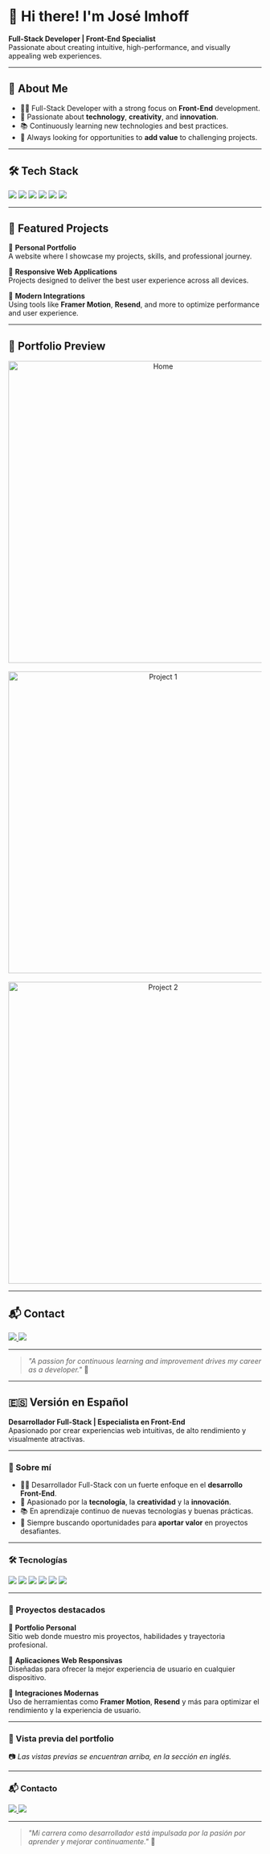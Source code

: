 # 👋 Hi there! I'm José Imhoff

**Full-Stack Developer | Front-End Specialist**  
Passionate about creating intuitive, high-performance, and visually appealing web experiences.

---

## 🚀 About Me

- 🧑‍💻 Full-Stack Developer with a strong focus on **Front-End** development.
- 🎯 Passionate about **technology**, **creativity**, and **innovation**.
- 📚 Continuously learning new technologies and best practices.
- 🤝 Always looking for opportunities to **add value** to challenging projects.

---

## 🛠️ Tech Stack

<p>
  <img src="https://img.shields.io/badge/Next.js-000000?style=for-the-badge&logo=nextdotjs&logoColor=white" />
  <img src="https://img.shields.io/badge/React-20232a?style=for-the-badge&logo=react&logoColor=61dafb" />
  <img src="https://img.shields.io/badge/TailwindCSS-06B6D4?style=for-the-badge&logo=tailwindcss&logoColor=white" />
  <img src="https://img.shields.io/badge/Framer Motion-EF0185?style=for-the-badge&logo=framer&logoColor=white" />
  <img src="https://img.shields.io/badge/Resend-000000?style=for-the-badge" />
  <img src="https://img.shields.io/badge/Firebase-ffca28?style=for-the-badge&logo=firebase&logoColor=black" />
</p>

---

## 📂 Featured Projects

🔹 **Personal Portfolio**  
A website where I showcase my projects, skills, and professional journey.

🔹 **Responsive Web Applications**  
Projects designed to deliver the best user experience across all devices.

🔹 **Modern Integrations**  
Using tools like **Framer Motion**, **Resend**, and more to optimize performance and user experience.

---

## 📸 Portfolio Preview

<div align="center">
  <img src="https://github.com/user-attachments/assets/c4fb6860-706b-4d40-a20e-1249ad41a1b0" alt="Home" width="600" />
  <br><br>
  <img src="https://github.com/user-attachments/assets/0a0468fc-10f2-4b4b-8c40-5f0cf8a4c357" alt="Project 1" width="600" />
  <br><br>
  <img src="https://github.com/user-attachments/assets/943b1214-0db8-4b74-845e-eb3769355b96" alt="Project 2" width="600" />
</div>

---

## 📬 Contact

<p>
  <a href="mailto:jose-imhoff@hotmail.com">
    <img src="https://img.shields.io/badge/Email-D14836?style=for-the-badge&logo=gmail&logoColor=white"/>
  </a>
  <a href="https://www.linkedin.com/in/jose-imhoff/" target="_blank">
    <img src="https://img.shields.io/badge/LinkedIn-0077b5?style=for-the-badge&logo=linkedin&logoColor=white"/>
  </a>
</p>

---

> _"A passion for continuous learning and improvement drives my career as a developer."_ 🚀

---

## 🇪🇸 Versión en Español

**Desarrollador Full-Stack | Especialista en Front-End**  
Apasionado por crear experiencias web intuitivas, de alto rendimiento y visualmente atractivas.

---

### 🚀 Sobre mí

- 🧑‍💻 Desarrollador Full-Stack con un fuerte enfoque en el **desarrollo Front-End**.
- 🎯 Apasionado por la **tecnología**, la **creatividad** y la **innovación**.
- 📚 En aprendizaje continuo de nuevas tecnologías y buenas prácticas.
- 🤝 Siempre buscando oportunidades para **aportar valor** en proyectos desafiantes.

---

### 🛠️ Tecnologías

<p>
  <img src="https://img.shields.io/badge/Next.js-000000?style=for-the-badge&logo=nextdotjs&logoColor=white" />
  <img src="https://img.shields.io/badge/React-20232a?style=for-the-badge&logo=react&logoColor=61dafb" />
  <img src="https://img.shields.io/badge/TailwindCSS-06B6D4?style=for-the-badge&logo=tailwindcss&logoColor=white" />
  <img src="https://img.shields.io/badge/Framer Motion-EF0185?style=for-the-badge&logo=framer&logoColor=white" />
  <img src="https://img.shields.io/badge/Resend-000000?style=for-the-badge" />
  <img src="https://img.shields.io/badge/Firebase-ffca28?style=for-the-badge&logo=firebase&logoColor=black" />
</p>

---

### 📂 Proyectos destacados

🔹 **Portfolio Personal**  
Sitio web donde muestro mis proyectos, habilidades y trayectoria profesional.

🔹 **Aplicaciones Web Responsivas**  
Diseñadas para ofrecer la mejor experiencia de usuario en cualquier dispositivo.

🔹 **Integraciones Modernas**  
Uso de herramientas como **Framer Motion**, **Resend** y más para optimizar el rendimiento y la experiencia de usuario.

---

### 📸 Vista previa del portfolio

📷 *Las vistas previas se encuentran arriba, en la sección en inglés.*

---

### 📬 Contacto

<p>
  <a href="mailto:jose-imhoff@hotmail.com">
    <img src="https://img.shields.io/badge/Email-D14836?style=for-the-badge&logo=gmail&logoColor=white"/>
  </a>
  <a href="https://www.linkedin.com/in/jose-imhoff/" target="_blank">
    <img src="https://img.shields.io/badge/LinkedIn-0077b5?style=for-the-badge&logo=linkedin&logoColor=white"/>
  </a>
</p>

---

> _"Mi carrera como desarrollador está impulsada por la pasión por aprender y mejorar continuamente."_ 🚀

